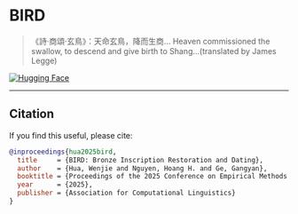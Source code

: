 # BIRD

> 《詩·商頌·玄鳥》：天命玄鳥，降而生商...
> Heaven commissioned the swallow, to descend and give birth to Shang...(translated by James Legge)
> 
[![Hugging Face](https://img.shields.io/badge/🤗%20Model%20Card-SikuRoBERTa_Bronze-yellow)](https://huggingface.co/wjhuah/SikuRoBERTa_Bronze)

---

## Citation

If you find this useful, please cite:

```bibtex
@inproceedings{hua2025bird,
  title     = {BIRD: Bronze Inscription Restoration and Dating},
  author    = {Hua, Wenjie and Nguyen, Hoang H. and Ge, Gangyan},
  booktitle = {Proceedings of the 2025 Conference on Empirical Methods in Natural Language Processing},
  year      = {2025},
  publisher = {Association for Computational Linguistics}
}
